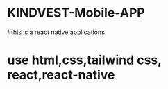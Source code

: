 # KINDVEST-Mobile-APP
#this is a react native applications
# use html,css,tailwind css, react,react-native